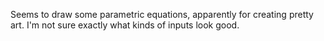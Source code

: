 Seems to draw some parametric equations, apparently for creating pretty art. I'm not sure exactly what kinds of inputs look good.
